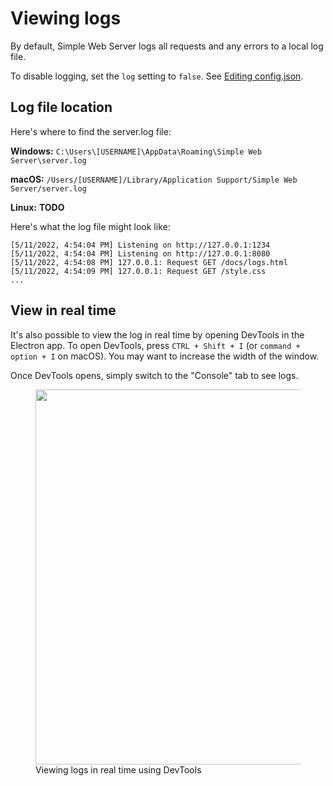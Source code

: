 # Viewing logs

By default, Simple Web Server logs all requests and any errors to a local log file.

To disable logging, set the `log` setting to `false`. See [Editing config.json](/docs/config%20file.md).

## Log file location

Here's where to find the server.log file:

**Windows:** `C:\Users\[USERNAME]\AppData\Roaming\Simple Web Server\server.log`

**macOS:** `/Users/[USERNAME]/Library/Application Support/Simple Web Server/server.log`

**Linux:** **TODO**

Here's what the log file might look like:

```
[5/11/2022, 4:54:04 PM] Listening on http://127.0.0.1:1234
[5/11/2022, 4:54:04 PM] Listening on http://127.0.0.1:8080
[5/11/2022, 4:54:08 PM] 127.0.0.1: Request GET /docs/logs.html
[5/11/2022, 4:54:09 PM] 127.0.0.1: Request GET /style.css
...
```

## View in real time

It's also possible to view the log in real time by opening DevTools in the Electron app. To open DevTools, press `CTRL + Shift + I` (or `command + option + I` on macOS). You may want to increase the width of the window.

Once DevTools opens, simply switch to the "Console" tab to see logs.

<figure>
  <img src='/images/devtools_logs.jpeg' style='width: 600px'>
  <figcaption>Viewing logs in real time using DevTools</figcaption>
</figure>